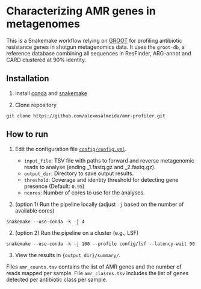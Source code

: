 # Characterizing AMR genes in metagenomes

This is a Snakemake workflow relying on [GROOT](https://github.com/will-rowe/groot) for profiling antibiotic resistance genes in shotgun metagenomics data. It uses the `groot-db`, a reference database combining all sequences in ResFinder, ARG-annot and CARD clustered at 90% identity.

## Installation

1. Install [conda](https://conda.io/projects/conda/en/latest/user-guide/install/index.html ) and [snakemake](https://snakemake.readthedocs.io/en/stable/getting_started/installation.html)

2. Clone repository
```
git clone https://github.com/alexmsalmeida/amr-profiler.git
```

## How to run

1. Edit the configuration file [`config/config.yml`](config/config.yml).
    - `input_file`: TSV file with paths to forward and reverse metagenomic reads to analyse (ending _1.fastq.gz and _2.fastq.gz).
    - `output_dir`: Directory to save output results.
    - `threshold`: Coverage and identity threshold for detecting gene presence (Default: `0.95`)
    - `ncores`: Number of cores to use for the analyses.

2. (option 1) Run the pipeline locally (adjust `-j` based on the number of available cores)
```
snakemake --use-conda -k -j 4
```
2. (option 2) Run the pipeline on a cluster (e.g., LSF)
```
snakemake --use-conda -k -j 100 --profile config/lsf --latency-wait 90
```

3. View the results in `{output_dir}/summary/`.

Files `amr_counts.tsv` contains the list of AMR genes and the number of reads mapped per sample. File `amr_classes.tsv` includes the list of genes detected per antibiotic class per sample.
